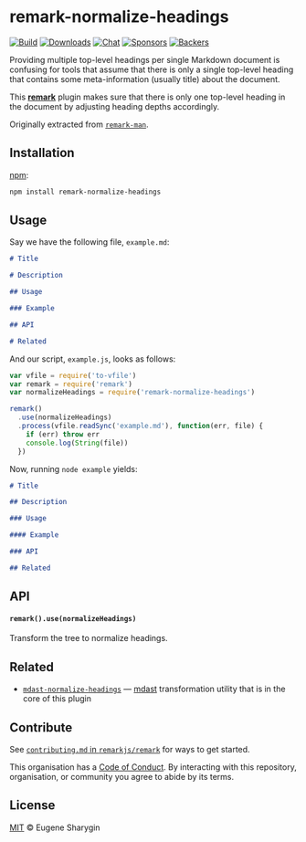 # remark-normalize-headings

[![Build][build-badge]][build]
[![Downloads][downloads-badge]][downloads]
[![Chat][chat-badge]][chat]
[![Sponsors][sponsors-badge]][collective]
[![Backers][backers-badge]][collective]

Providing multiple top-level headings per single Markdown document is confusing
for tools that assume that there is only a single top-level heading that
contains some meta-information (usually title) about the document.

This [**remark**][remark] plugin makes sure that there is only one top-level
heading in the document by adjusting heading depths accordingly.

Originally extracted from [`remark-man`][remark-man].

## Installation

[npm][]:

```bash
npm install remark-normalize-headings
```

## Usage

Say we have the following file, `example.md`:

```md
# Title

# Description

## Usage

### Example

## API

# Related
```

And our script, `example.js`, looks as follows:

```js
var vfile = require('to-vfile')
var remark = require('remark')
var normalizeHeadings = require('remark-normalize-headings')

remark()
  .use(normalizeHeadings)
  .process(vfile.readSync('example.md'), function(err, file) {
    if (err) throw err
    console.log(String(file))
  })
```

Now, running `node example` yields:

```md
# Title

## Description

### Usage

#### Example

### API

## Related
```

## API

#### `remark().use(normalizeHeadings)`

Transform the tree to normalize headings.

## Related

*   [`mdast-normalize-headings`][mdast-normalize-headings]
    — [mdast][] transformation utility that is in the core of this plugin

## Contribute

See [`contributing.md` in `remarkjs/remark`][contributing] for ways to get
started.

This organisation has a [Code of Conduct][coc].  By interacting with this
repository, organisation, or community you agree to abide by its terms.

## License

[MIT][license] © Eugene Sharygin

[build-badge]: https://img.shields.io/travis/remarkjs/remark-normalize-headings.svg

[build]: https://travis-ci.org/remarkjs/remark-normalize-headings

[downloads-badge]: https://img.shields.io/npm/dm/remark-normalize-headings.svg

[downloads]: https://www.npmjs.com/package/remark-normalize-headings

[chat-badge]: https://img.shields.io/badge/join%20the%20community-on%20spectrum-7b16ff.svg

[chat]: https://spectrum.chat/unified/remark

[sponsors-badge]: https://opencollective.com/unified/sponsors/badge.svg

[backers-badge]: https://opencollective.com/unified/backers/badge.svg

[collective]: https://opencollective.com/unified

[license]: license

[npm]: https://docs.npmjs.com/cli/install

[contributing]: https://github.com/remarkjs/remark/blob/master/contributing.md

[coc]: https://github.com/remarkjs/remark/blob/master/code-of-conduct.md

[remark]: https://github.com/remarkjs/remark

[remark-man]: https://github.com/remarkjs/remark-man

[mdast]: https://github.com/syntax-tree/mdast

[mdast-normalize-headings]: https://github.com/syntax-tree/mdast-normalize-headings
